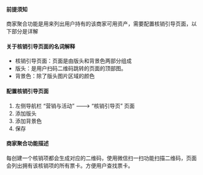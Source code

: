#### 前提须知
商家聚合功能是用来列出用户持有的该商家可用资产，需要配置核销引导页面，以下部分是详解

#### 关于核销引导页面的名词解释
- 核销引导页面：页面是由版头和背景色两部分组成
- 版头：是用户扫码二维码跳转的页面的顶部图。
- 背景色：除了版头图片区域的颜色

#### 配置核销引导页面
1. 左侧导航栏 “营销与活动” ---> “核销引导页” 页面
2. 添加版头
3. 添加背景色
4. 保存

#### 商家聚合功能描述
每创建一个核销项都会生成对应的二维码，使用微信扫一扫功能扫描二维码，页面会列出拥有该核销项的所有票卡。方便用户查找票卡。